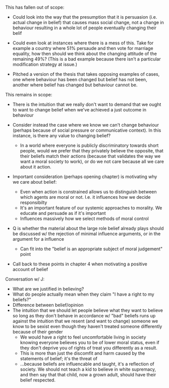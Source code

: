 This has fallen out of scope:

* Could look into the way that the presumption that it is persuasion (i.e. actual change in belief) that causes mass social change, not a change in behaviour resulting in a whole lot of people eventually changing their belif

* Could even look at instances where there is a mess of this. Take for example a country where 51% persaude and then vote for marriage equality, how then should we think about the changing attitude of the remaining 49%? (This is a bad example because there isn't a particular modification strategy at issue.)

* Pitched a version of the thesis that takes opposing examples of cases, one where behaviour has been changed but belief has not been, another where belief has changed but behaviour cannot be.

This remains in scope:

* There is the intuition that we really don't want to demand that we ought to want to change belief when we've achieved a just outcome in behaviour

* Consider instead the case where we know we can't change behaviour (perhaps because of social pressure or communicative context). In this instance, is there any value to changing belief?
	* In a world where everyone is publicly discriminatory towards short people, would we prefer that they privately believe the opposite, that their beliefs match their actions (because that validates the way we want a moral society to work), or do we not care because all we care about it action.

* Important consideration (perhaps opening chapter) is motivating why we care about belief:
	* Even when action is constrained allows us to distinguish between which agents are moral or not. I.e. it influences how we decide responsibilty
	* It's an important feature of our systemic approaches to morality. We educate and persuade as if it's important
	* Influences massively how we select methods of moral control

* Q is whether the material about the large role belief already plays should be discussed w/ the rejection of minimal influence arguments, or in the argument for a influence
	* Can fit into the "belief is an appropriate subject of moral judgement" point

* Call back to these points in chapter 4 when motivating a positive account of belief

Conversation w/ J:

* What are we justified in believing?
* What do people actually mean when they claim "I have a right to my beliefs?"
* Difference between belief/opinion
* The intuition that we should let people believe what they want to believe so long as they don't behave in accordance w/ "bad" beliefs runs up against the intuition that we resent (and want to change) someone we know to be sexist even though they haven't treated someone differently because of their gender
	* We would have a right to feel uncomfortable living in society knowing everyone believes you to be of lower moral status, even if they don't deprive you of rights of treat you differently as a result.
	* This is more than just the discomfit and harm caused by the statements of belief; it's the threat of
	* ...because beliefs are influencable and taught, it's a reflection of society. We should not teach a kid to believe in white supremacy, and then say that that child, now a grown adult, should have their belief respected.
